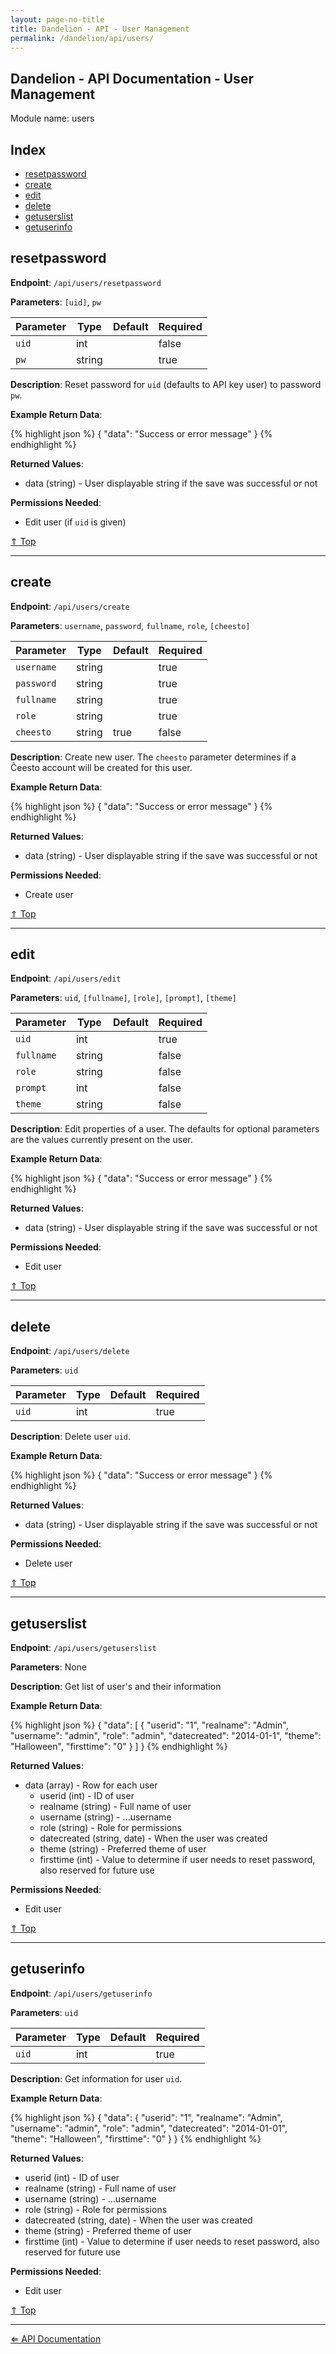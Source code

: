 ```yaml
---
layout: page-no-title
title: Dandelion - API - User Management
permalink: /dandelion/api/users/
---
```


Dandelion - API Documentation - User Management
-----------------------------------------------

Module name: users

Index
-----

- [resetpassword](#resetpassword)
- [create](#create)
- [edit](#edit)
- [delete](#delete)
- [getuserslist](#getuserslist)
- [getuserinfo](#getuserinfo)

resetpassword
-------------

**Endpoint**: `/api/users/resetpassword`

**Parameters**: `[uid]`, `pw`

| Parameter     | Type   | Default | Required |
|---------------|--------|---------|----------|
| `uid`         | int    |         | false    |
| `pw`			| string |		   | true	  |

**Description**: Reset password for `uid` (defaults to API key user) to password `pw`.

**Example Return Data**:

{% highlight json %}
{
	"data": "Success or error message"
}
{% endhighlight %}

**Returned Values**:

- data (string) - User displayable string if the save was successful or not

**Permissions Needed**:

- Edit user (if `uid` is given)

[&#8657; Top](#index)

* * * * *

create
------

**Endpoint**: `/api/users/create`

**Parameters**: `username`, `password`, `fullname`, `role`, `[cheesto]`

| Parameter     | Type   | Default | Required |
|---------------|--------|---------|----------|
| `username`    | string |         | true     |
| `password`    | string |         | true     |
| `fullname`    | string |         | true     |
| `role`        | string |         | true     |
| `cheesto`     | string | true    | false    |

**Description**: Create new user. The `cheesto` parameter determines if a Ĉeesto account will be created for this user.

**Example Return Data**:

{% highlight json %}
{
	"data": "Success or error message"
}
{% endhighlight %}

**Returned Values**:

- data (string) - User displayable string if the save was successful or not

**Permissions Needed**:

- Create user

[&#8657; Top](#index)

* * * * *

edit
----

**Endpoint**: `/api/users/edit`

**Parameters**: `uid`, `[fullname]`, `[role]`, `[prompt]`, `[theme]`

| Parameter     | Type   | Default | Required |
|---------------|--------|---------|----------|
| `uid`         | int    |         | true     |
| `fullname`    | string |         | false    |
| `role`        | string |         | false    |
| `prompt`      | int    |         | false    |
| `theme`       | string |         | false    |

**Description**: Edit properties of a user. The defaults for optional parameters are the values currently present on the user.

**Example Return Data**:

{% highlight json %}
{
	"data": "Success or error message"
}
{% endhighlight %}

**Returned Values**:

- data (string) - User displayable string if the save was successful or not

**Permissions Needed**:

- Edit user

[&#8657; Top](#index)

* * * * *

delete
------

**Endpoint**: `/api/users/delete`

**Parameters**: `uid`

| Parameter     | Type   | Default | Required |
|---------------|--------|---------|----------|
| `uid`         | int    |         | true     |

**Description**: Delete user `uid`.

**Example Return Data**:

{% highlight json %}
{
	"data": "Success or error message"
}
{% endhighlight %}

**Returned Values**:

- data (string) - User displayable string if the save was successful or not

**Permissions Needed**:

- Delete user

[&#8657; Top](#index)

* * * * *

getuserslist
------------

**Endpoint**: `/api/users/getuserslist`

**Parameters**: None

**Description**: Get list of user's and their information

**Example Return Data**:

{% highlight json %}
{
	"data": [
		{
			"userid": "1",
			"realname": "Admin",
			"username": "admin",
			"role": "admin",
			"datecreated": "2014-01-1",
			"theme": "Halloween",
			"firsttime": "0"
		}
	]
}
{% endhighlight %}

**Returned Values**:

- data (array) - Row for each user
	* userid (int) - ID of user
	* realname (string) - Full name of user
	* username (string) - ...username
	* role (string) - Role for permissions
	* datecreated (string, date) - When the user was created
	* theme (string) - Preferred theme of user
	* firsttime (int) - Value to determine if user needs to reset password, also reserved for future use

**Permissions Needed**:

- Edit user

[&#8657; Top](#index)

* * * * *

getuserinfo
------------

**Endpoint**: `/api/users/getuserinfo`

**Parameters**: `uid`

| Parameter     | Type   | Default | Required |
|---------------|--------|---------|----------|
| `uid`         | int    |         | true     |

**Description**: Get information for user `uid`.

**Example Return Data**:

{% highlight json %}
{
	"data": {
		"userid": "1",
		"realname": "Admin",
		"username": "admin",
		"role": "admin",
		"datecreated": "2014-01-01",
		"theme": "Halloween",
		"firsttime": "0"
	}
}
{% endhighlight %}

**Returned Values**:

* userid (int) - ID of user
* realname (string) - Full name of user
* username (string) - ...username
* role (string) - Role for permissions
* datecreated (string, date) - When the user was created
* theme (string) - Preferred theme of user
* firsttime (int) - Value to determine if user needs to reset password, also reserved for future use

**Permissions Needed**:

- Edit user

[&#8657; Top](#index)

* * * * *

[&#8656; API Documentation](/dandelion/api)
